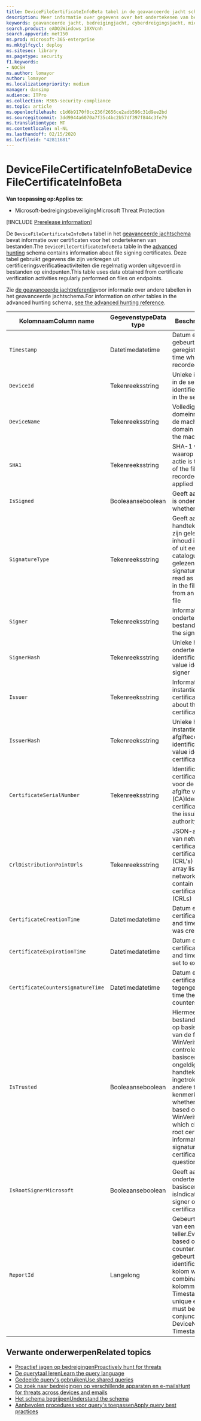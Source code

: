 ```yaml
---
title: DeviceFileCertificateInfoBeta tabel in de geavanceerde jacht schema
description: Meer informatie over gegevens over het ondertekenen van bestanden in de DeviceFileCertificateInfoBeta-tabel van het geavanceerde jachtschema
keywords: geavanceerde jacht, bedreigingjacht, cyberdreigingsjacht, microsoft threat protection, microsoft 365, mtp, m365, search, query, telemetrie, schemareferentie, kusto, tabel, kolom, gegevenstype, digitale handtekening, certificaat, bestandsondertekening, DeviceFileCertificateInfoBeta
search.product: eADQiWindows 10XVcnh
search.appverid: met150
ms.prod: microsoft-365-enterprise
ms.mktglfcycl: deploy
ms.sitesec: library
ms.pagetype: security
f1.keywords:
- NOCSH
ms.author: lomayor
author: lomayor
ms.localizationpriority: medium
manager: dansimp
audience: ITPro
ms.collection: M365-security-compliance
ms.topic: article
ms.openlocfilehash: c1d6b9170f0cc236f2656ce2adb596c31d9ee2bd
ms.sourcegitcommit: 3dd9944a6070a7f35c4bc2b57df397f844c3fe79
ms.translationtype: MT
ms.contentlocale: nl-NL
ms.lasthandoff: 02/15/2020
ms.locfileid: "42811681"
---
```

# <a name="devicefilecertificateinfobeta"></a><span data-ttu-id="da8f7-104">DeviceFileCertificateInfoBeta</span><span class="sxs-lookup"><span data-stu-id="da8f7-104">DeviceFileCertificateInfoBeta</span></span>

<span data-ttu-id="da8f7-105">**Van toepassing op:**</span><span class="sxs-lookup"><span data-stu-id="da8f7-105">**Applies to:**</span></span>
- <span data-ttu-id="da8f7-106">Microsoft-bedreigingsbeveiliging</span><span class="sxs-lookup"><span data-stu-id="da8f7-106">Microsoft Threat Protection</span></span>

[!INCLUDE [Prerelease information](../includes/prerelease.md)]

<span data-ttu-id="da8f7-107">De `DeviceFileCertificateInfoBeta` tabel in het [geavanceerde jachtschema](advanced-hunting-overview.md) bevat informatie over certificaten voor het ondertekenen van bestanden.</span><span class="sxs-lookup"><span data-stu-id="da8f7-107">The `DeviceFileCertificateInfoBeta` table in the [advanced hunting](advanced-hunting-overview.md) schema contains information about file signing certificates.</span></span> <span data-ttu-id="da8f7-108">Deze tabel gebruikt gegevens die zijn verkregen uit certificeringsverificatieactiviteiten die regelmatig worden uitgevoerd in bestanden op eindpunten.</span><span class="sxs-lookup"><span data-stu-id="da8f7-108">This table uses data obtained from certificate verification activities regularly performed on files on endpoints.</span></span>

<span data-ttu-id="da8f7-109">Zie [de geavanceerde jachtreferentie](advanced-hunting-schema-tables.md)voor informatie over andere tabellen in het geavanceerde jachtschema.</span><span class="sxs-lookup"><span data-stu-id="da8f7-109">For information on other tables in the advanced hunting schema, [see the advanced hunting reference](advanced-hunting-schema-tables.md).</span></span>

| <span data-ttu-id="da8f7-110">Kolomnaam</span><span class="sxs-lookup"><span data-stu-id="da8f7-110">Column name</span></span> | <span data-ttu-id="da8f7-111">Gegevenstype</span><span class="sxs-lookup"><span data-stu-id="da8f7-111">Data type</span></span> | <span data-ttu-id="da8f7-112">Beschrijving</span><span class="sxs-lookup"><span data-stu-id="da8f7-112">Description</span></span> |
|-------------|-----------|-------------|
| `Timestamp` | <span data-ttu-id="da8f7-113">Datetime</span><span class="sxs-lookup"><span data-stu-id="da8f7-113">datetime</span></span> | <span data-ttu-id="da8f7-114">Datum en tijd waarop de gebeurtenis is geregistreerd</span><span class="sxs-lookup"><span data-stu-id="da8f7-114">Date and time when the event was recorded</span></span> |
| `DeviceId` | <span data-ttu-id="da8f7-115">Tekenreeks</span><span class="sxs-lookup"><span data-stu-id="da8f7-115">string</span></span> | <span data-ttu-id="da8f7-116">Unieke id voor de machine in de service</span><span class="sxs-lookup"><span data-stu-id="da8f7-116">Unique identifier for the machine in the service</span></span> |
| `DeviceName` | <span data-ttu-id="da8f7-117">Tekenreeks</span><span class="sxs-lookup"><span data-stu-id="da8f7-117">string</span></span> | <span data-ttu-id="da8f7-118">Volledig gekwalificeerde domeinnaam (FQDN) van de machine</span><span class="sxs-lookup"><span data-stu-id="da8f7-118">Fully qualified domain name (FQDN) of the machine</span></span> |
| `SHA1` | <span data-ttu-id="da8f7-119">Tekenreeks</span><span class="sxs-lookup"><span data-stu-id="da8f7-119">string</span></span> | <span data-ttu-id="da8f7-120">SHA-1 van het bestand waarop de opgenomen actie is toegepast</span><span class="sxs-lookup"><span data-stu-id="da8f7-120">SHA-1 of the file that the recorded action was applied to</span></span> |
| `IsSigned` | <span data-ttu-id="da8f7-121">Booleaanse</span><span class="sxs-lookup"><span data-stu-id="da8f7-121">boolean</span></span> | <span data-ttu-id="da8f7-122">Geeft aan of het bestand is ondertekend</span><span class="sxs-lookup"><span data-stu-id="da8f7-122">Indicates whether the file is signed</span></span> |
| `SignatureType` | <span data-ttu-id="da8f7-123">Tekenreeks</span><span class="sxs-lookup"><span data-stu-id="da8f7-123">string</span></span> | <span data-ttu-id="da8f7-124">Geeft aan of handtekeninggegevens zijn gelezen als ingesloten inhoud in het bestand zelf of uit een extern catalogusbestand zijn gelezen</span><span class="sxs-lookup"><span data-stu-id="da8f7-124">Indicates whether signature information was read as embedded content in the file itself or read from an external catalog file</span></span> |
| `Signer` | <span data-ttu-id="da8f7-125">Tekenreeks</span><span class="sxs-lookup"><span data-stu-id="da8f7-125">string</span></span> | <span data-ttu-id="da8f7-126">Informatie over de ondertekenaar van het bestand</span><span class="sxs-lookup"><span data-stu-id="da8f7-126">Information about the signer of the file</span></span> |
| `SignerHash` | <span data-ttu-id="da8f7-127">Tekenreeks</span><span class="sxs-lookup"><span data-stu-id="da8f7-127">string</span></span> | <span data-ttu-id="da8f7-128">Unieke hashwaarde die de ondertekenaar identificeert</span><span class="sxs-lookup"><span data-stu-id="da8f7-128">Unique hash value identifying the signer</span></span> |
| `Issuer` | <span data-ttu-id="da8f7-129">Tekenreeks</span><span class="sxs-lookup"><span data-stu-id="da8f7-129">string</span></span> | <span data-ttu-id="da8f7-130">Informatie over de instantie van afgifte certificaat (CA)</span><span class="sxs-lookup"><span data-stu-id="da8f7-130">Information about the issuing certificate authority (CA)</span></span> |
| `IssuerHash` | <span data-ttu-id="da8f7-131">Tekenreeks</span><span class="sxs-lookup"><span data-stu-id="da8f7-131">string</span></span> | <span data-ttu-id="da8f7-132">Unieke hashwaarde die de instantie van afgiftecertificaat (CA) identificeert</span><span class="sxs-lookup"><span data-stu-id="da8f7-132">Unique hash value identifying issuing certificate authority (CA)</span></span> |
| `CertificateSerialNumber` | <span data-ttu-id="da8f7-133">Tekenreeks</span><span class="sxs-lookup"><span data-stu-id="da8f7-133">string</span></span> | <span data-ttu-id="da8f7-134">Identificatiecode voor het certificaat dat uniek is voor de instantie van afgifte van certificaten (CA)</span><span class="sxs-lookup"><span data-stu-id="da8f7-134">Identifier for the certificate that is unique to the issuing certificate authority (CA)</span></span> |
| `CrlDistributionPointUrls` | <span data-ttu-id="da8f7-135">Tekenreeks</span><span class="sxs-lookup"><span data-stu-id="da8f7-135">string</span></span> |  <span data-ttu-id="da8f7-136">JSON-array met de URL's van netwerkshares die certificaten en certificaatintrekkingslijsten (CRL's) bevatten</span><span class="sxs-lookup"><span data-stu-id="da8f7-136">JSON array listing the URLs of network shares that contain certificates and certificate revocation lists (CRLs)</span></span> |
| `CertificateCreationTime` | <span data-ttu-id="da8f7-137">Datetime</span><span class="sxs-lookup"><span data-stu-id="da8f7-137">datetime</span></span> | <span data-ttu-id="da8f7-138">Datum en tijd dat het certificaat is gemaakt</span><span class="sxs-lookup"><span data-stu-id="da8f7-138">Date and time the certificate was created</span></span> |
| `CertificateExpirationTime` | <span data-ttu-id="da8f7-139">Datetime</span><span class="sxs-lookup"><span data-stu-id="da8f7-139">datetime</span></span> | <span data-ttu-id="da8f7-140">Datum en tijd dat het certificaat is verlopen</span><span class="sxs-lookup"><span data-stu-id="da8f7-140">Date and time the certificate is set to expire</span></span> |
| `CertificateCountersignatureTime` | <span data-ttu-id="da8f7-141">Datetime</span><span class="sxs-lookup"><span data-stu-id="da8f7-141">datetime</span></span> | <span data-ttu-id="da8f7-142">Datum en tijd dat het certificaat is tegengetekend</span><span class="sxs-lookup"><span data-stu-id="da8f7-142">Date and time the certificate was countersigned</span></span> |
| `IsTrusted` | <span data-ttu-id="da8f7-143">Booleaanse</span><span class="sxs-lookup"><span data-stu-id="da8f7-143">boolean</span></span> | <span data-ttu-id="da8f7-144">Hiermee geeft u aan of het bestand wordt vertrouwd op basis van de resultaten van de functie WinVerifyTrust, die controleert op onbekende basiscertificaatgegevens, ongeldige handtekeningen, ingetrokken certificaten en andere twijfelachtige kenmerken</span><span class="sxs-lookup"><span data-stu-id="da8f7-144">Indicates whether the file is trusted based on the results of the WinVerifyTrust function, which checks for unknown root certificate information, invalid signatures, revoked certificates, and other questionable attributes</span></span> |
| `IsRootSignerMicrosoft` | <span data-ttu-id="da8f7-145">Booleaanse</span><span class="sxs-lookup"><span data-stu-id="da8f7-145">boolean</span></span> | <span data-ttu-id="da8f7-146">Geeft aan of de ondertekenaar van het basiscertificaat Microsoft is</span><span class="sxs-lookup"><span data-stu-id="da8f7-146">Indicates whether the signer of the root certificate is Microsoft</span></span> |
| `ReportId` | <span data-ttu-id="da8f7-147">Lange</span><span class="sxs-lookup"><span data-stu-id="da8f7-147">long</span></span> | <span data-ttu-id="da8f7-148">Gebeurtenis-id op basis van een herhalende teller.</span><span class="sxs-lookup"><span data-stu-id="da8f7-148">Event identifier based on a repeating counter.</span></span> <span data-ttu-id="da8f7-149">Om unieke gebeurtenissen te identificeren, moet deze kolom worden gebruikt in combinatie met de kolommen DeviceName en Timestamp.</span><span class="sxs-lookup"><span data-stu-id="da8f7-149">To identify unique events, this column must be used in conjunction with the DeviceName and Timestamp columns.</span></span> | 

## <a name="related-topics"></a><span data-ttu-id="da8f7-150">Verwante onderwerpen</span><span class="sxs-lookup"><span data-stu-id="da8f7-150">Related topics</span></span>
- [<span data-ttu-id="da8f7-151">Proactief jagen op bedreigingen</span><span class="sxs-lookup"><span data-stu-id="da8f7-151">Proactively hunt for threats</span></span>](advanced-hunting-overview.md)
- [<span data-ttu-id="da8f7-152">De querytaal leren</span><span class="sxs-lookup"><span data-stu-id="da8f7-152">Learn the query language</span></span>](advanced-hunting-query-language.md)
- [<span data-ttu-id="da8f7-153">Gedeelde query's gebruiken</span><span class="sxs-lookup"><span data-stu-id="da8f7-153">Use shared queries</span></span>](advanced-hunting-shared-queries.md)
- [<span data-ttu-id="da8f7-154">Op zoek naar bedreigingen op verschillende apparaten en e-mails</span><span class="sxs-lookup"><span data-stu-id="da8f7-154">Hunt for threats across devices and emails</span></span>](advanced-hunting-query-emails-devices.md)
- [<span data-ttu-id="da8f7-155">Het schema begrijpen</span><span class="sxs-lookup"><span data-stu-id="da8f7-155">Understand the schema</span></span>](advanced-hunting-schema-tables.md)
- [<span data-ttu-id="da8f7-156">Aanbevolen procedures voor query's toepassen</span><span class="sxs-lookup"><span data-stu-id="da8f7-156">Apply query best practices</span></span>](advanced-hunting-best-practices.md)
